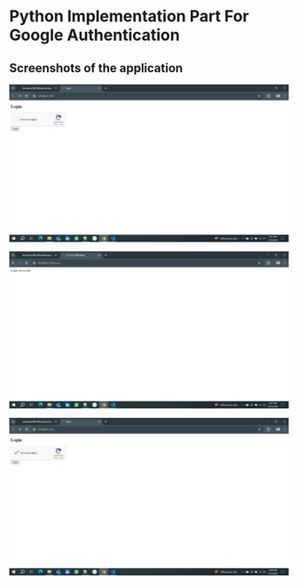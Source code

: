 # Python Implementation Part For Google Authentication

## Screenshots of the application
![Screenshot](ScreenShots/ss1.png)

![Screenshot](ScreenShots/ss2.png)

![Screenshot](ScreenShots/ss3.png)
